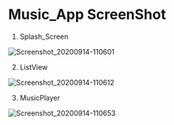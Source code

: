 # Music_App ScreenShot

1. Splash_Screen

![Screenshot_20200914-110601](https://user-images.githubusercontent.com/55271815/93047802-ed8b6500-f67a-11ea-9620-54f206c87e5b.png)

2. ListView

![Screenshot_20200914-110612](https://user-images.githubusercontent.com/55271815/93047807-f0865580-f67a-11ea-9b5f-be5f110b74b5.png)



3. MusicPlayer

![Screenshot_20200914-110653](https://user-images.githubusercontent.com/55271815/93047812-f3814600-f67a-11ea-9f33-2a40cbf159f6.png)
